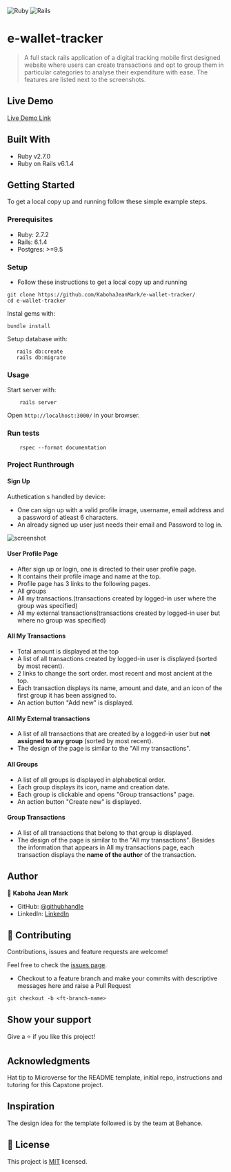 <img alt="Ruby" src="https://img.shields.io/badge/ruby-%23CC342D.svg?&style=for-the-badge&logo=ruby&logoColor=white"/> <img alt="Rails" src="https://img.shields.io/badge/rails%20-%23CC0000.svg?&style=for-the-badge&logo=ruby-on-rails&logoColor=white"/>

# e-wallet-tracker 

> A full stack rails application of a digital tracking mobile first designed website where users can create transactions and opt to group them in particular categories to analyse their expenditure with ease. The features are listed next to the screenshots.

## Live Demo

[Live Demo Link](https://sheltered-hamlet-43209.herokuapp.com/)

## Built With

- Ruby v2.7.0
- Ruby on Rails v6.1.4

## Getting Started

To get a local copy up and running follow these simple example steps.

### Prerequisites

- Ruby: 2.7.2
- Rails: 6.1.4
- Postgres: >=9.5

### Setup

- Follow these instructions to get a local copy up and running
```
git clone https://github.com/KabohaJeanMark/e-wallet-tracker/
cd e-wallet-tracker
```
Instal gems with:

```
bundle install
```

Setup database with:

```
   rails db:create
   rails db:migrate
```

### Usage

Start server with:

```
    rails server
```

Open `http://localhost:3000/` in your browser.

### Run tests

```
    rspec --format documentation
```

### Project Runthrough
#### Sign Up
Authetication s handled by device:

- One can sign up with a valid profile image, username, email address and a password of atleast 6 characters.
- An already signed up user just needs their email and Password to log in.

![screenshot](app/assets/images/sign_up.png)

#### User Profile Page
- After sign up or login, one is directed to their user profile page.
- It contains their profile image and name at the top.
- Profile page has 3 links to the following pages.
- All groups
- All my transactions.(transactions created by logged-in user where the group was specified)
- All my external transactions(transactions created by logged-in user but where no group was specified)

#### All My Transactions
- Total amount is displayed at the top
- A list of all transactions created by logged-in user is displayed (sorted by most recent).
- 2 links to change the sort order. most recent and most ancient at the top.
- Each transaction displays its name, amount and date, and an icon of the first group it has been assigned to.
- An action button "Add new" is displayed.

#### All My External transactions
- A list of all transactions that are created by a logged-in user but **not assigned to any group** (sorted by most recent).
- The design of the page is similar to the "All my transactions".

#### All Groups
- A list of all groups is displayed in alphabetical order.
- Each group displays its icon, name and creation date.
- Each group is clickable and opens "Group transactions" page.
- An action button "Create new" is displayed.

#### Group Transactions
- A list of all transactions that belong to that group is displayed.
- The design of the page is similar to the "All my transactions". Besides the information that appears in All my transactions page, each transaction displays the **name of the author** of the transaction.

## Author

👤 **Kaboha Jean Mark**

- GitHub: [@githubhandle](https://github.com/KabohaJeanMark)
- LinkedIn: [LinkedIn](https://www.linkedin.com/in/jean-mark-kaboha-software-engineer/)

## 🤝 Contributing

Contributions, issues and feature requests are welcome!

Feel free to check the [issues page](https://github.com/KabohaJeanMark/e-wallet-tracker/issues/).

- Checkout to a feature branch and make your commits with descriptive messages here and raise a Pull Request
```
git checkout -b <ft-branch-name>
```

## Show your support

Give a ⭐️ if you like this project!

## Acknowledgments

Hat tip to Microverse for the README template, initial repo, instructions and tutoring for this Capstone project.

## Inspiration

The design idea for the template followed is by the team at Behance. 

## 📝 License

This project is [MIT](./LICENSE) licensed.

